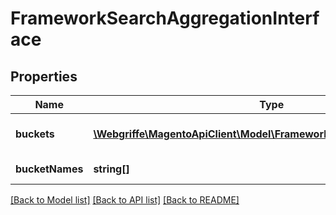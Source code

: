# FrameworkSearchAggregationInterface

## Properties
Name | Type | Description | Notes
------------ | ------------- | ------------- | -------------
**buckets** | [**\Webgriffe\MagentoApiClient\Model\FrameworkSearchBucketInterface[]**](FrameworkSearchBucketInterface.md) | All Document fields | 
**bucketNames** | **string[]** | Document field names | 

[[Back to Model list]](../README.md#documentation-for-models) [[Back to API list]](../README.md#documentation-for-api-endpoints) [[Back to README]](../README.md)


